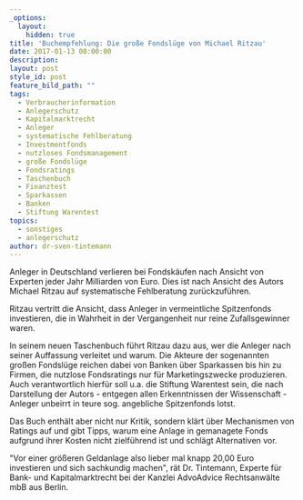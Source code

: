 ```yaml
---
_options:
  layout:
    hidden: true
title: 'Buchempfehlung: Die große Fondslüge von Michael Ritzau'
date: 2017-01-13 00:00:00
description:
layout: post
style_id: post
feature_bild_path: ""
tags:
  - Verbraucherinformation
  - Anlegerschutz
  - Kapitalmarktrecht
  - Anleger
  - systematische Fehlberatung
  - Investmentfonds
  - nutzloses Fondsmanagement
  - große Fondslüge
  - Fondsratings
  - Taschenbuch
  - Finanztest
  - Sparkassen
  - Banken
  - Stiftung Warentest
topics:
  - sonstiges
  - anlegerschutz
author: dr-sven-tintemann
---
```



Anleger in Deutschland verlieren bei Fondskäufen nach Ansicht von Experten jeder Jahr Milliarden von Euro. Dies ist nach Ansicht des Autors Michael Ritzau auf systematische Fehlberatung zurückzuführen.

Ritzau vertritt die Ansicht, dass Anleger in vermeintliche Spitzenfonds investieren, die in Wahrheit in der Vergangenheit nur reine Zufallsgewinner waren.

In seinem neuen Taschenbuch führt Ritzau dazu aus, wer die Anleger nach seiner Auffassung verleitet und warum. Die Akteure der sogenannten großen Fondslüge reichen dabei von Banken über Sparkassen bis hin zu Firmen, die nutzlose Fondsratings nur für Marketingszwecke produzieren. Auch verantwortlich hierfür soll u.a. die Stiftung Warentest sein, die nach Darstellung der Autors - entgegen allen Erkenntnissen der Wissenschaft - Anleger unbeirrt in teure sog. angebliche Spitzenfonds lotst.

Das Buch enthält aber nicht nur Kritik, sondern klärt über Mechanismen von Ratings auf und gibt Tipps, warum eine Anlage in gemanagete Fonds aufgrund ihrer Kosten nicht zielführend ist und schlägt Alternativen vor.

"Vor einer größeren Geldanlage also lieber mal knapp 20,00 Euro investieren und sich sachkundig machen", rät Dr. Tintemann, Experte für Bank- und Kapitalmarktrecht bei der Kanzlei AdvoAdvice Rechtsanwälte mbB aus Berlin.
